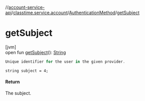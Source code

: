 //[account-service-api](../../../index.md)/[classtime.service.account](../index.md)/[AuthenticationMethod](index.md)/[getSubject](get-subject.md)

# getSubject

[jvm]\
open fun [getSubject](get-subject.md)(): [String](https://docs.oracle.com/javase/8/docs/api/java/lang/String.html)

```kotlin
Unique identifier for the user in the given provider.

```
`string subject = 4;`

#### Return

The subject.
